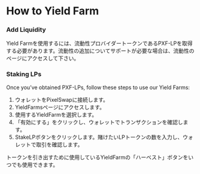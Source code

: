 # How to Yield Farm

### Add Liquidity

Yield Farmを使用するには、流動性プロバイダートークンであるPXF-LPを取得する必要があります。流動性の追加についてサポートが必要な場合は、流動性のページにアクセスして下さい。

### Staking LPs

Once you’ve obtained PXF-LPs, follow these steps to use our Yield Farms:&#x20;

1. ウォレットをPixelSwapに接続します。
2. YieldFarmsページにアクセスします。
3. 使用するYieldFarmを選択します。
4. 「有効にする」をクリックし、ウォレットでトランザクションを確認します。
5. StakeLPボタンをクリックします。賭けたいLPトークンの数を入力し、ウォレットで取引を確認します。

トークンを引き出すために使用しているYieldFarmの「ハーベスト」ボタンをいつでも使用できます。



